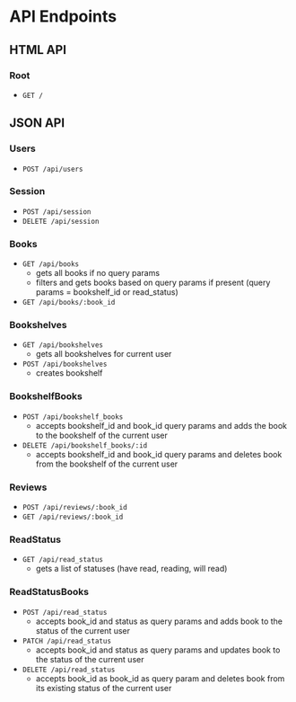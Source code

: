# API Endpoints

## HTML API

### Root

- `GET /`

## JSON API

### Users

- `POST /api/users`

### Session

- `POST /api/session`
- `DELETE /api/session`

### Books

- `GET /api/books`
  - gets all books if no query params
  - filters and gets books based on query params if present (query params = bookshelf_id or read_status)
- `GET /api/books/:book_id`

### Bookshelves

- `GET /api/bookshelves`
  - gets all bookshelves for current user
- `POST /api/bookshelves`
  - creates bookshelf

### BookshelfBooks

- `POST /api/bookshelf_books`
  - accepts bookshelf_id and book_id query params and adds the book to the bookshelf of the current user
- `DELETE /api/bookshelf_books/:id`
  - accepts bookshelf_id and book_id query params and deletes book from the bookshelf of the current user

### Reviews

- `POST /api/reviews/:book_id`
- `GET /api/reviews/:book_id`

### ReadStatus

- `GET /api/read_status`
  - gets a list of statuses (have read, reading, will read)

### ReadStatusBooks

- `POST /api/read_status`
  - accepts book_id and status as query params and adds book to the status of the current user
- `PATCH /api/read_status`
  - accepts book_id and status as query params and updates book to the status of the current user
- `DELETE /api/read_status`
  - accepts book_id as book_id as query param and deletes book from its existing status of the current user
